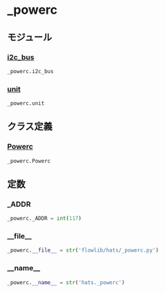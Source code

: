 # _powerc

## モジュール

### [i2c\_bus](../i2c_bus/)
```python
_powerc.i2c_bus
```

### [unit](../unit/)
```python
_powerc.unit
```
## クラス定義
### [Powerc](../../class/_powerc.Powerc/)
```python
_powerc.Powerc
```
## 定数
### \_ADDR
```python
_powerc._ADDR = int(117)
```
### \_\_file\_\_
```python
_powerc.__file__ = str('flowlib/hats/_powerc.py')
```
### \_\_name\_\_
```python
_powerc.__name__ = str('hats._powerc')
```
